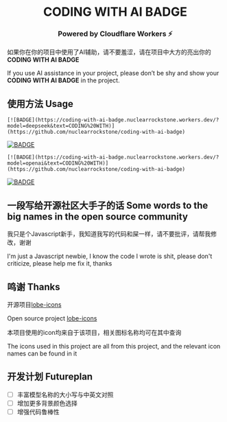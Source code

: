 <h1 align="center">CODING WITH AI BADGE</h1>
<h3 align="center">Powered by Cloudflare Workers ⚡</h3>

如果你在你的项目中使用了AI辅助，请不要羞涩，请在项目中大方的亮出你的**CODING WITH AI BADGE**

If you use AI assistance in your project, please don’t be shy and show your **CODING WITH AI BADGE** in the project.

## 使用方法 Usage

```
[![BADGE](https://coding-with-ai-badge.nuclearrockstone.workers.dev/?model=deepseek&text=CODING%20WITH)](https://github.com/nuclearrockstone/coding-with-ai-badge)
```
[![BADGE](https://coding-with-ai-badge.nuclearrockstone.workers.dev/?model=deepseek&text=CODING%20WITH)](https://github.com/nuclearrockstone/coding-with-ai-badge)

```
[![BADGE](https://coding-with-ai-badge.nuclearrockstone.workers.dev/?model=openai&text=CODING%20WITH)](https://github.com/nuclearrockstone/coding-with-ai-badge)
```
[![BADGE](https://coding-with-ai-badge.nuclearrockstone.workers.dev/?model=openai&text=CODING%20WITH)](https://github.com/nuclearrockstone/coding-with-ai-badge)

## 一段写给开源社区大手子的话 Some words to the big names in the open source community

我只是个Javascript新手，我知道我写的代码和屎一样，请不要批评，请帮我修改，谢谢

I'm just a Javascript newbie, I know the code I wrote is shit, please don't criticize, please help me fix it, thanks

## 鸣谢 Thanks
开源项目[lobe-icons](https://github.com/lobehub/lobe-icons)

Open source project [lobe-icons](https://github.com/lobehub/lobe-icons)

本项目使用的icon均来自于该项目，相关图标名称均可在其中查询

The icons used in this project are all from this project, and the relevant icon names can be found in it
## 开发计划 Futureplan

- [ ] 丰富模型名称的大小写与中英文对照
- [ ] 增加更多背景颜色选择
- [ ] 增强代码鲁棒性
